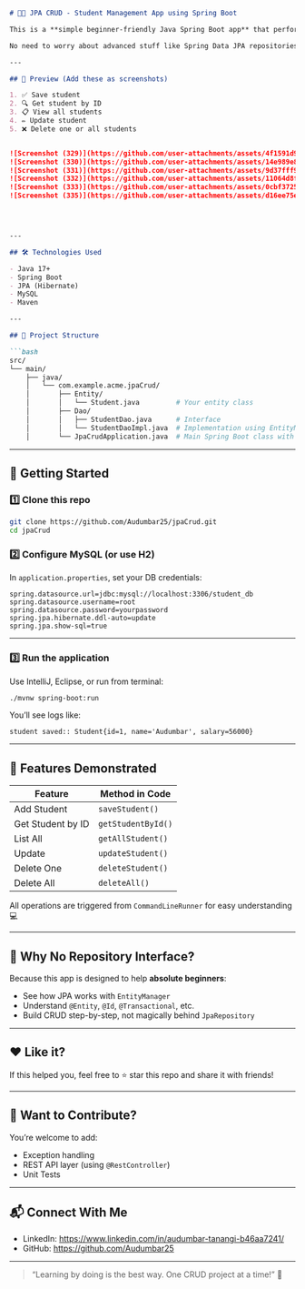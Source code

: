 ```markdown
# 🧑‍🎓 JPA CRUD - Student Management App using Spring Boot

This is a **simple beginner-friendly Java Spring Boot app** that performs **CRUD operations** on a `Student` table using **JPA (Hibernate)** and `EntityManager`.

No need to worry about advanced stuff like Spring Data JPA repositories – this project focuses on **core JPA logic** to help you understand how things work under the hood! 💡

---

## 📸 Preview (Add these as screenshots)

1. ✅ Save student  
2. 🔍 Get student by ID  
3. 📋 View all students  
4. ✏️ Update student  
5. ❌ Delete one or all students  


![Screenshot (329)](https://github.com/user-attachments/assets/4f1591d9-0e19-44d4-b3fa-c5aa06598123)
![Screenshot (330)](https://github.com/user-attachments/assets/14e989e8-3e99-469e-80f6-eb1cc6927d10)
![Screenshot (331)](https://github.com/user-attachments/assets/9d37fff9-add4-4667-9407-68f3c4da34fc)
![Screenshot (332)](https://github.com/user-attachments/assets/11064d8f-4880-4a55-b579-756042b71839)
![Screenshot (333)](https://github.com/user-attachments/assets/0cbf3725-0116-43e2-b0e4-b63a94967c24)
![Screenshot (335)](https://github.com/user-attachments/assets/d16ee75e-2976-43a0-a863-79e7c3222f22)




---

## 🛠️ Technologies Used

- Java 17+
- Spring Boot
- JPA (Hibernate)
- MySQL
- Maven

---

## 📂 Project Structure

```bash
src/
└── main/
    ├── java/
    │   └── com.example.acme.jpaCrud/
    │       ├── Entity/
    │       │   └── Student.java         # Your entity class
    │       ├── Dao/
    │       │   ├── StudentDao.java      # Interface
    │       │   └── StudentDaoImpl.java  # Implementation using EntityManager
    │       └── JpaCrudApplication.java  # Main Spring Boot class with CLI runner
```

---

## 🚀 Getting Started

### 1️⃣ Clone this repo

```bash
git clone https://github.com/Audumbar25/jpaCrud.git
cd jpaCrud
```

### 2️⃣ Configure MySQL (or use H2)

In `application.properties`, set your DB credentials:

```properties
spring.datasource.url=jdbc:mysql://localhost:3306/student_db
spring.datasource.username=root
spring.datasource.password=yourpassword
spring.jpa.hibernate.ddl-auto=update
spring.jpa.show-sql=true
```

---

### 3️⃣ Run the application

Use IntelliJ, Eclipse, or run from terminal:

```bash
./mvnw spring-boot:run
```

You’ll see logs like:
```
student saved:: Student{id=1, name='Audumbar', salary=56000}
```

---

## 📌 Features Demonstrated

| Feature          | Method in Code                 |
|------------------|-------------------------------|
| Add Student      | `saveStudent()`               |
| Get Student by ID| `getStudentById()`            |
| List All         | `getAllStudent()`             |
| Update           | `updateStudent()`             |
| Delete One       | `deleteStudent()`             |
| Delete All       | `deleteAll()`                 |

All operations are triggered from `CommandLineRunner` for easy understanding 💻

---

## 🤔 Why No Repository Interface?

Because this app is designed to help **absolute beginners**:
- See how JPA works with `EntityManager`
- Understand `@Entity`, `@Id`, `@Transactional`, etc.
- Build CRUD step-by-step, not magically behind `JpaRepository`

---

## ❤️ Like it?

If this helped you, feel free to ⭐ star this repo and share it with friends!

---

## 🧠 Want to Contribute?

You’re welcome to add:
- Exception handling
- REST API layer (using `@RestController`)
- Unit Tests

---

## 📬 Connect With Me

- LinkedIn: https://www.linkedin.com/in/audumbar-tanangi-b46aa7241/
- GitHub: https://github.com/Audumbar25

---

> “Learning by doing is the best way. One CRUD project at a time!” 🚀

```

